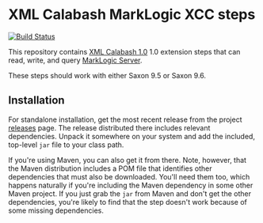 # XML Calabash MarkLogic XCC steps

[![Build Status](https://travis-ci.org/ndw/xmlcalabash1-xcc.svg?branch=master)](https://travis-ci.org/ndw/xmlcalabash1-xcc.svg?branch=master)

This repository contains
[XML Calabash 1.0](http://github.com/ndw/xmlcalabash1) 1.0 extension
steps that can read, write, and query
[MarkLogic Server](http://marklogic.com/).

These steps should work with either Saxon 9.5 or Saxon 9.6.

## Installation

For standalone installation, get the most recent release from the project
[releases](http://github.com/ndw/xmlcalabash1-xcc/releases) page.
The release distributed there includes
relevant dependencies. Unpack it somewhere on your system and add the
included, top-level `jar` file to your class path.

If you're using Maven, you can also get it from there. Note, however, that
the Maven distribution includes a POM file that identifies other dependencies
that must also be downloaded. You'll need them too, which happens naturally
if you're including the Maven dependency in some other Maven project.
If you just grab the `jar` from Maven and don't get the other dependencies,
you're likely to find that the step doesn't work because of some missing
dependencies.
